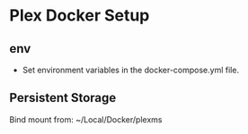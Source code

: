 # Plex Docker Setup

## env
- Set environment variables in the docker-compose.yml file.

## Persistent Storage
Bind mount from:
~/Local/Docker/plexms